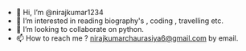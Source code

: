 - 👋 Hi, I’m @nirajkumar1234
- 👀 I’m interested in reading biography's , coding , travelling etc.
- 💞️ I’m looking to collaborate on python.
- 📫 How to reach me ?
nirajkumarchaurasiya6@gmail.com  by email.

<!---
nirajkumar1234/nirajkumar1234 is a ✨ special ✨ repository because its `README.md` (this file) appears on your GitHub profile.
You can click the Preview link to take a look at your changes.
--->
